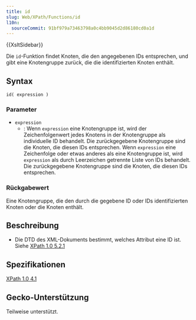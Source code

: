 ```yaml
---
title: id
slug: Web/XPath/Functions/id
l10n:
  sourceCommit: 91bf979a73463798a0c4bb9045d2d86180cd0a1d
---
```


{{XsltSidebar}}

Die `id`-Funktion findet Knoten, die den angegebenen IDs entsprechen, und gibt eine Knotengruppe zurück, die die identifizierten Knoten enthält.

## Syntax

```plain
id( expression )
```

### Parameter

- `expression`
  - : Wenn `expression` eine Knotengruppe ist, wird der Zeichenfolgenwert jedes Knotens in der Knotengruppe als individuelle ID behandelt. Die zurückgegebene Knotengruppe sind die Knoten, die diesen IDs entsprechen.
    Wenn `expression` eine Zeichenfolge oder etwas anderes als eine Knotengruppe ist, wird `expression` als durch Leerzeichen getrennte Liste von IDs behandelt. Die zurückgegebene Knotengruppe sind die Knoten, die diesen IDs entsprechen.

### Rückgabewert

Eine Knotengruppe, die den durch die gegebene ID oder IDs identifizierten Knoten oder die Knoten enthält.

## Beschreibung

- Die DTD des XML-Dokuments bestimmt, welches Attribut eine ID ist. Siehe [XPath 1.0 5.2.1](https://www.w3.org/TR/xpath/#unique-id)

## Spezifikationen

[XPath 1.0 4.1](https://www.w3.org/TR/1999/REC-xpath-19991116/#function-id)

## Gecko-Unterstützung

Teilweise unterstützt.
